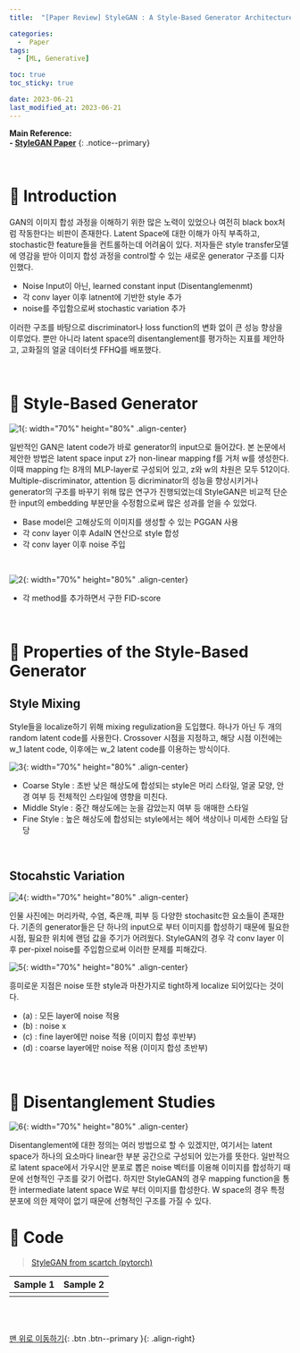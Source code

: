 ```yaml
---
title:  "[Paper Review] StyleGAN : A Style-Based Generator Architecture for Generative Adversarial Networks" 

categories:
  -  Paper
tags:
  - [ML, Generative]

toc: true
toc_sticky: true

date: 2023-06-21
last_modified_at: 2023-06-21
---
```


**Main Reference: <br>- [StyleGAN Paper](https://arxiv.org/abs/1812.04948)**
{: .notice--primary}



<br>


# 🚀 Introduction

GAN의 이미지 합성 과정을 이해하기 위한 많은 노력이 있었으나 여전히 black box처럼 작동한다는 비판이 존재한다. Latent Space에 대한 이해가 아직 부족하고, stochastic한 feature들을 컨트롤하는데 어려움이 있다. 저자들은 style transfer모델에 영감을 받아 이미지 합성 과정을 control할 수 있는 새로운 generator 구조를 디자인했다. 

- Noise Input이 아닌, learned constant input (Disentanglemenmt)
- 각 conv layer 이후 latnent에 기반한 style 추가
- noise를 주입함으로써 stochastic variation 추가

이러한 구조를 바탕으로 discriminator나 loss function의 변화 없이 큰 성능 향상을 이루었다. 뿐만 아니라 latent space의 disentanglement를 평가하는 지표를 제안하고, 고화질의 얼굴 데이터셋 FFHQ를 배포했다.


<br>


# 🚀 Style-Based Generator

![1](https://github.com/inhopp/inhopp/assets/96368476/d4556027-d672-46cf-aaa1-c6ff8f5ed86f){: width="70%" height="80%" .align-center}

일반적인 GAN은 latent code가 바로 generator의 input으로 들어갔다. 본 논문에서 제안한 방법은 latent space input z가 non-linear mapping f를 거처 w를 생성한다. 이때 mapping f는 8개의 MLP-layer로 구성되어 있고, z와 w의 차원은 모두 512이다. Multiple-discriminator, attention 등 dicriminator의 성능을 향상시키거나 generator의 구조를 바꾸기 위해 많은 연구가 진행되었는데 StyleGAN은 비교적 단순한 input의 embedding 부분만을 수정함으로써 많은 성과를 얻을 수 있었다.

- Base model은 고해상도의 이미지를 생성할 수 있는 PGGAN 사용
- 각 conv layer 이후 AdaIN 연산으로 style 합성
- 각 conv layer 이후 noise 주입 

<br>

![2](https://github.com/inhopp/inhopp/assets/96368476/35c996f6-6928-453d-b4de-6a2707095554){: width="70%" height="80%" .align-center}

- 각 method를 추가하면서 구한 FID-score



<br>



# 🚀 Properties of the Style-Based Generator

## Style Mixing

Style들을 localize하기 위해 mixing regulization을 도입했다. 하나가 아닌 두 개의 random latent code를 사용한다. Crossover 시점을 지정하고, 해당 시점 이전에는 w_1 latent code, 이후에는 w_2 latent code를 이용하는 방식이다.

![3](https://github.com/inhopp/inhopp/assets/96368476/0134ac77-abfc-4db0-bc84-9b32633dc6d2){: width="70%" height="80%" .align-center}

- Coarse Style : 초반 낮은 해상도에 합성되는 style은 머리 스타일, 얼굴 모양, 안경 여부 등 전체적인 스타일에 영향을 미친다.
- Middle Style : 중간 해상도에는 눈을 감았는지 여부 등 애매한 스타일
- Fine Style : 높은 해상도에 합성되는 style에서는 헤어 색상이나 미세한 스타일 담당


<br>

## Stocahstic Variation

![4](https://github.com/inhopp/inhopp/assets/96368476/2451fba9-760d-4798-842d-55a34e183e70){: width="70%" height="80%" .align-center}

인물 사진에는 머리카락, 수염, 죽은깨, 피부 등 다양한 stochasitc한 요소들이 존재한다. 기존의 generator들은 단 하나의 input으로 부터 이미지를 합성하기 때문에 필요한 시점, 필요한 위치에 랜덤 값을 주기가 어려웠다. StyleGAN의 경우 각 conv layer 이후 per-pixel noise를 주입함으로써 이러한 문제를 피해갔다.

![5](https://github.com/inhopp/inhopp/assets/96368476/73c668b7-e01a-4d52-9fc9-f8c4a62593e5){: width="70%" height="80%" .align-center}

흥미로운 지점은 noise 또한 style과 마찬가지로 tight하게 localize 되어있다는 것이다. 

- (a) : 모든 layer에 noise 적용
- (b) : noise x
- (c) : fine layer에만 noise 적용 (이미지 합성 후반부)
- (d) : coarse layer에만 noise 적용 (이미지 합성 초반부)





<br>


# 🚀 Disentanglement Studies

![6](https://github.com/inhopp/inhopp/assets/96368476/e8759368-9ccb-4f55-aa3e-8fee37a5f5d5){: width="70%" height="80%" .align-center}

Disentanglement에 대한 정의는 여러 방법으로 할 수 있겠지만, 여기서는 latent space가 하나의 요소마다 linear한 부분 공간으로 구성되어 있는가를 뜻한다. 일반적으로  latent space에서 가우시안 분포로 뽑은 noise 벡터를 이용해 이미지를 합성하기 때문에 선형적인 구조를 갖기 어렵다. 하지만 StyleGAN의 경우 mapping function을 통한 intermediate latent space W로 부터 이미지를 합성한다. W space의 경우 특정 분포에 의한 제약이 없기 때문에 선형적인 구조를 가질 수 있다. 




# 🚀 Code

> [StyleGAN from scartch (pytorch)](https://github.com/inhopp/StyleGAN)

| Sample 1 | Sample 2 |
|:-:| :-: |
|  |  |



<br>
<br>



[맨 위로 이동하기](#){: .btn .btn--primary }{: .align-right}